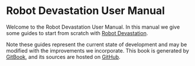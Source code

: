 # Robot Devastation User Manual

Welcome to the Robot Devastation User Manual. In this manual we give some guides to start from scratch with [Robot Devastation](http://asrob.uc3m.es/index.php/Robot_Devastation).

Note these guides represent the current state of development and may be modified with the improvements we incorporate. This book is generated by [GitBook](https://www.gitbook.com/book/asrob-uc3m/robotdevastation-user-manual), and its sources are hosted on [GitHub](https://github.com/asrob-uc3m/robotDevastation-user-manual).
